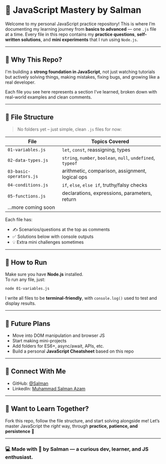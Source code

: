 # 🚀 JavaScript Mastery by Salman

Welcome to my personal JavaScript practice repository! This is where I’m documenting my learning journey from **basics to advanced** — one `.js` file at a time. Every file in this repo contains my **practice questions**, **self-written solutions**, and **mini experiments** that I run using `Node.js`.

---

## 📌 Why This Repo?

I'm building a **strong foundation in JavaScript**, not just watching tutorials but actively solving things, making mistakes, fixing bugs, and growing like a real developer.

Each file you see here represents a section I’ve learned, broken down with real-world examples and clean comments.

---

## 📁 File Structure

> No folders yet – just simple, clean `.js` files for now:

| File | Topics Covered |
|------|----------------|
| `01-variables.js` | `let`, `const`, reassigning, types |
| `02-data-types.js` | `string`, `number`, `boolean`, `null`, `undefined`, `typeof` |
| `03-basic-operators.js` | arithmetic, comparison, assignment, logical ops |
| `04-conditions.js` | `if`, `else`, `else if`, truthy/falsy checks |
| `05-functions.js` | declarations, expressions, parameters, return |
| ...more coming soon |

Each file has:
- ✍️ Scenarios/questions at the top as comments
- ✅ Solutions below with console outputs
- 💡 Extra mini challenges sometimes

---

## 🧪 How to Run

Make sure you have **Node.js** installed.  
To run any file, just:

```bash
node 01-variables.js
````

I write all files to be **terminal-friendly**, with `console.log()` used to test and display results.

---

## 🌱 Future Plans

* Move into DOM manipulation and browser JS
* Start making mini-projects
* Add folders for ES6+, async/await, APIs, etc.
* Build a personal **JavaScript Cheatsheet** based on this repo

---

## 🤝 Connect With Me

* GitHub: [@Salman](https://github.com/salmanazamdev)
* LinkedIn: [Muhammad Salman Azam](https://www.linkedin.com/in/salmanazamdev)

---

## 📣 Want to Learn Together?

Fork this repo, follow the file structure, and start solving alongside me!
Let’s master JavaScript the *right* way, through **practice, patience, and persistence** 💪

---

### 💻 Made with 💙 by Salman — a curious dev, learner, and JS enthusiast.

```
